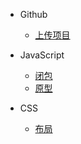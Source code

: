 - Github
  - [上传项目](upload-project.md "上传项目")

- JavaScript
  - [闭包](closure.md "闭包")
  - [原型](prototype.md "原型")

- CSS
  - [布局](layout.md "布局")
